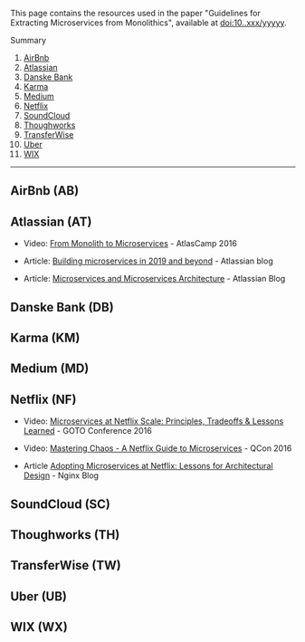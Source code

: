 
This page contains the resources used in the paper "Guidelines for Extracting Microservices from Monolithics", available at [doi:10..xxx/yyyyy]().

Summary

1. [AirBnb](#)
2. [Atlassian](#)
3. [Danske Bank](#)
4. [Karma](#)
5. [Medium](#)
6. [Netflix](#)
7. [SoundCloud](#)
8. [Thoughworks](#)
9. [TransferWise](#)
10. [Uber](#)
11. [WIX](#)

<hr>

## AirBnb (AB)

## Atlassian (AT)

- Video: [From Monolith to Microservices](https://www.youtube.com/watch?v=1jvgxdzxJGQ) - AtlasCamp 2016

- Article: [Building microservices in 2019 and beyond](https://atlassian.com/continuous-delivery/microservices/building-microservices) - Atlassian blog

- Article: [Microservices and Microservices Architecture](https://www.atlassian.com/continuous-delivery/microservices) - Atlassian Blog

## Danske Bank (DB)

## Karma (KM)

## Medium (MD)

## Netflix (NF)

- Video: [Microservices at Netflix Scale: Principles, Tradeoffs & Lessons Learned](https://www.youtube.com/watch?v=57UK46qfBLY) - GOTO Conference 2016

- Video: [Mastering Chaos - A Netflix Guide to Microservices](https://www.youtube.com/watch?v=CZ3wIuvmHeM) - QCon 2016

- Article [Adopting Microservices at Netflix: Lessons for Architectural Design](https://www.nginx.com/blog/microservices-at-netflix-architectural-best-practices/) - Nginx Blog

## SoundCloud (SC)

## Thoughworks (TH)

## TransferWise (TW)

## Uber (UB)

## WIX (WX)